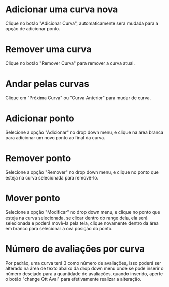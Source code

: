 # Adicionar uma curva nova
Clique no botão "Adicionar Curva", automaticamente sera mudada para a opção de adicionar ponto.

# Remover uma curva
Clique no botão "Remover Curva" para remover a curva atual.

# Andar pelas curvas
Clique em "Próxima Curva" ou "Curva Anterior" para mudar de curva.

# Adicionar ponto
Selecione a opção "Adicionar" no drop down menu, e clique na área branca para adicionar um novo ponto ao final da curva.

# Remover ponto
Selecione a opção "Remover" no drop down menu, e clique no ponto que esteja na curva selecionada para removê-lo.

# Mover ponto
Selecione a opção "Modificar" no drop down menu, e clique no ponto que esteja na curva selecionada, se clicar dentro do range dela, ela será selecionada e poderá movê-la pela tela, clique novamente dentro da área em branco para selecionar a ova posição do ponto.

# Número de avaliações por curva
Por padrão, uma curva terá 3 como número de avaliações, isso poderá ser alterado na área de texto abaixo da drop down menu onde se pode inserir o número desejado para a quantidade de avaliações, quando inserido, aperte o botão "change Qtt Aval" para efetivamente realizar a alteração.
